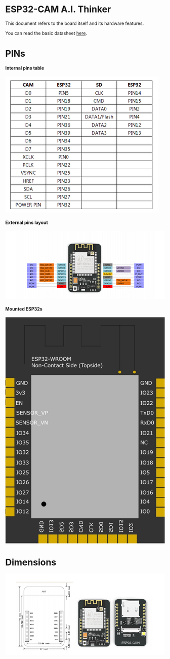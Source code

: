 # ESP32-CAM A.I. Thinker

This document refers to the board itself and its hardware features.

You can read the basic datasheet [here](https://docs.espressif.com/projects/esp-idf/en/latest/get-started/index.html).

# PINs

#### Internal pins table

![internal pins](../assets/esp32-cam-camera-flash-sd-pins.jpg)

#### External pins layout

![external pins](../assets/esp32-cam-pins.jpg)

#### Mounted ESP32s

![mounted ESP32s](../assets/esp32s.jpg)

# Dimensions

![board dimensions](../assets/esp32-cam-dimensions.jpg)
